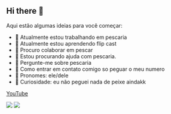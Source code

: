 ## Hi there 👋

Aqui estão algumas ideias para você começar:

- 🎣 Atualmente estou trabalhando em pescaria
- 🎣 Atualmente estou aprendendo flip cast
- 🎣 Procuro colaborar em pescar
- 🎣 Estou procurando ajuda com pescaria.
- 🎣 Pergunte-me sobre pescaria
- 🎣 Como entrar em contato comigo so peguar o meu numero
- 🎣 Pronomes: ele/dele
- 🎣 Curiosidade: eu não peguei nada de peixe aindakk

  
 [YouTube](https://www.youtube.com)
 
 ![](https://media.tenor.com/VOS-RQzUah8AAAAM/cast-net-fishing-fall.gif)
 ![](https://media.tenor.com/yviqAoLAGUAAAAAM/fishing-failarmy.gif)
